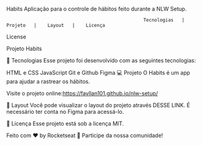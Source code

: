 Habits
Aplicação para o controle de hábitos feito durante a NLW Setup.

                                                      Tecnologias   |    Projeto   |    Layout   |    Licença

License


Projeto Habits

🚀 Tecnologias
Esse projeto foi desenvolvido com as seguintes tecnologias:

HTML e CSS
JavaScript
Git e Github
Figma
💻 Projeto
O Habits é um app para ajudar a rastrear os hábitos.

Visite o projeto online:https://fayllan101.github.io/nlw-setup/

🔖 Layout
Você pode visualizar o layout do projeto através DESSE LINK. É necessário ter conta no Figma para acessá-lo.

📝 Licença
Esse projeto está sob a licença MIT.

Feito com ♥ by Rocketseat 👋 Participe da nossa comunidade!
